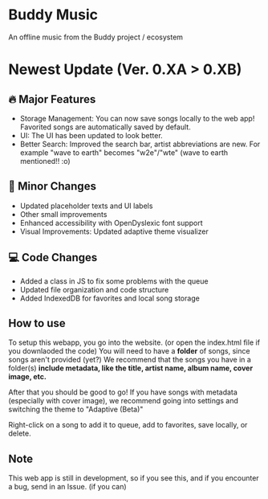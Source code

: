 # Buddy Music
An offline music from the Buddy project / ecosystem

# Newest Update (Ver. 0.XA > 0.XB)
## 🔥 Major Features
- Storage Management: You can now save songs locally to the web app! Favorited songs are automatically saved by default.
- UI: The UI has been updated to look better.
- Better Search: Improved the search bar, artist abbreviations are new. For example "wave to earth" becomes "w2e"/"wte" (wave to earth mentioned!! :o)

## 🔧 Minor Changes
- Updated placeholder texts and UI labels
- Other small improvements
- Enhanced accessibility with OpenDyslexic font support
- Visual Improvements: Updated adaptive theme visualizer

## 💻 Code Changes
- Added a class in JS to fix some problems with the queue
- Updated file organization and code structure
- Added IndexedDB for favorites and local song storage

## How to use
To setup this webapp, you go into the website. (or open the index.html file if you downlaoded the code)
You will need to have a **folder** of songs, since songs aren't provided (yet?)
We recommend that the songs you have in a folder(s) **include metadata, like the title, artist name, album name, cover image, etc.**

After that you should be good to go! If you have songs with metadata (especially with cover image), we recommend going into settings and switching the theme to "Adaptive (Beta)"

Right-click on a song to add it to queue, add to favorites, save locally, or delete.

## Note
This web app is still in development, so if you see this, and if you encounter a bug, send in an Issue. (if you can)
